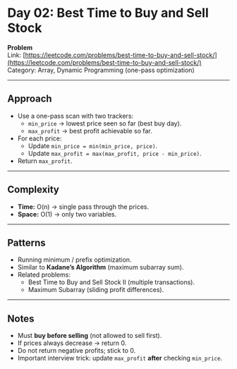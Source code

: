 # Day 02: Best Time to Buy and Sell Stock

**Problem**  
Link: [https://leetcode.com/problems/best-time-to-buy-and-sell-stock/](https://leetcode.com/problems/best-time-to-buy-and-sell-stock/)  
Category: Array, Dynamic Programming (one-pass optimization)

---

## Approach
- Use a one-pass scan with two trackers:
  - `min_price` → lowest price seen so far (best buy day).  
  - `max_profit` → best profit achievable so far.  
- For each price:
  - Update `min_price = min(min_price, price)`.  
  - Update `max_profit = max(max_profit, price - min_price)`.  
- Return `max_profit`.  

---

## Complexity
- **Time:** O(n) → single pass through the prices.  
- **Space:** O(1) → only two variables.  

---

## Patterns
- Running minimum / prefix optimization.  
- Similar to **Kadane’s Algorithm** (maximum subarray sum).  
- Related problems:  
  - Best Time to Buy and Sell Stock II (multiple transactions).  
  - Maximum Subarray (sliding profit differences).  

---

## Notes
- Must **buy before selling** (not allowed to sell first).  
- If prices always decrease → return 0.  
- Do not return negative profits; stick to 0.  
- Important interview trick: update `max_profit` **after** checking `min_price`.  